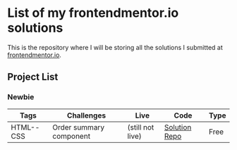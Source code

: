# List of my frontendmentor.io solutions

This is the repository where I will be storing all the solutions I submitted at [frontendmentor.io](https://www.frontendmentor.io/profile/jlmcabral).

## Project List

### Newbie

| Tags           | Challenges              | Live             |  Code            | Type |
| ---            | --                      |  --              | --               |  --  |
| HTML--CSS      | Order summary component | (still not live) | [Solution Repo](https://github.com/jlmcabral/frontendmentor.io-challenges/tree/main/order-summary-component-main) | Free |
